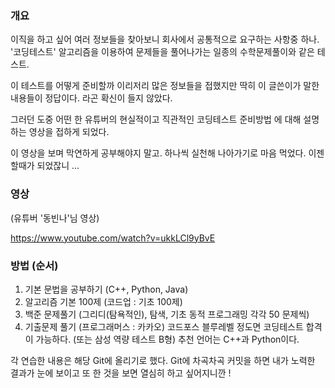 ### 개요
이직을 하고 싶어
여러 정보들을 찾아보니 
회사에서 공통적으로 요구하는 사항중 하나.
'코딩테스트'
알고리즘을 이용하여 문제들을 풀어나가는 
일종의 수학문제풀이와 같은
테스트.

이 테스트를 어떻게 준비할까 
이리저리 많은 정보들을 접했지만
딱히 
이 글쓴이가 말한 내용들이 정답이다.
라곤 확신이 들지 않았다.

그러던 도중
어떤 한 유튜버의 현실적이고 직관적인 코딩테스트 준비방법
에 대해 설명하는 영상을 접하게 되었다.



이 영상을 보며 
막연하게 공부해야지 말고.
하나씩 실천해 나아가기로 마음 먹었다.
이젠
할때가 되었잖니 ...

### 영상

(유튜버 '동빈나'님 영상)

https://www.youtube.com/watch?v=ukkLCl9yBvE

### 방법 (순서)
1.  기본 문법을 공부하기 (C++, Python, Java)
2.  알고리즘 기본 100제 (코드업 : 기초 100제)
3.  백준 문제풀기 (그리디(탐욕적인), 탐색, 기초 동적 프로그래밍 각각 50 문제씩)
4.  기출문제 풀기 (프로그래머스 : 카카오)
    코드포스 블루레벨 정도면 코딩테스트 합격이 가능하다. (또는 삼성 역량 테스트 B형)
    추천 언어는 C++과 Python이다.
    

각 연습한 내용은 해당 Git에 올리기로 했다.
Git에 차곡차곡 커밋을 하면 내가 노력한 결과가 눈에 보이고 
또 한 것을 보면 열심히 하고 싶어지니깐 !
 